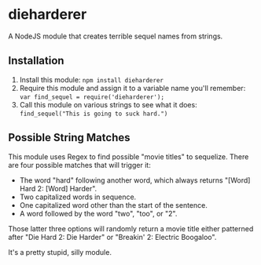 dieharderer
===========

A NodeJS module that creates terrible sequel names from strings.

## Installation

1. Install this module: ```npm install dieharderer```
2. Require this module and assign it to a variable name you'll remember: ```var find_sequel = require('dieharderer');```
3. Call this module on various strings to see what it does: ```find_sequel("This is going to suck hard.")```

## Possible String Matches

This module uses Regex to find possible "movie titles" to sequelize. There are four possible matches that will trigger it:

* The word "hard" following another word, which always returns "[Word] Hard 2: [Word] Harder".
* Two capitalized words in sequence.
* One capitalized word other than the start of the sentence.
* A word followed by the word "two", "too", or "2".

Those latter three options will randomly return a movie title either patterned after "Die Hard 2: Die Harder" or "Breakin' 2: Electric Boogaloo".

It's a pretty stupid, silly module.